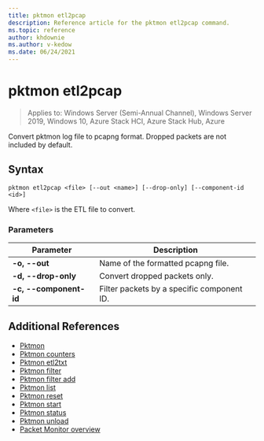 ```yaml
---
title: pktmon etl2pcap
description: Reference article for the pktmon etl2pcap command.
ms.topic: reference
author: khdownie
ms.author: v-kedow
ms.date: 06/24/2021
---
```


# pktmon etl2pcap

> Applies to: Windows Server (Semi-Annual Channel), Windows Server 2019, Windows 10, Azure Stack HCI, Azure Stack Hub, Azure

Convert pktmon log file to pcapng format. Dropped packets are not included by default.

## Syntax

```
pktmon etl2pcap <file> [--out <name>] [--drop-only] [--component-id <id>]
```

Where `<file>` is the ETL file to convert.

### Parameters

| **Parameter** | **Description** |
| ------------- | --------------- |
| **-o, --out <name>** | Name of the formatted pcapng file. |
| **-d, --drop-only** | Convert dropped packets only. |
| **-c, --component-id <id>** | Filter packets by a specific component ID. |

## Additional References

- [Pktmon](pktmon.md)
- [Pktmon counters](pktmon-counters.md)
- [Pktmon etl2txt](pktmon-etl2txt.md)
- [Pktmon filter](pktmon-filter.md)
- [Pktmon filter add](pktmon-filter-add.md)
- [Pktmon list](pktmon-list.md)
- [Pktmon reset](pktmon-reset.md)
- [Pktmon start](pktmon-start.md)
- [Pktmon status](pktmon-status.md)
- [Pktmon unload](pktmon-unload.md)
- [Packet Monitor overview](/windows-server/networking/technologies/pktmon/pktmon)

